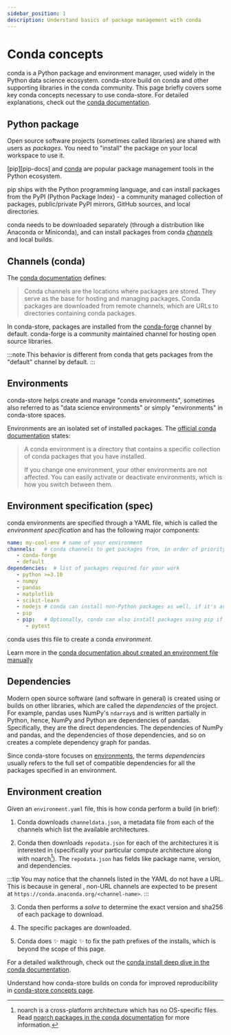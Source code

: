 ```yaml
---
sidebar_position: 1
description: Understand basics of package management with conda
---
```


# Conda concepts

conda is a Python package and environment manager, used widely in the Python data science ecosystem.
conda-store build on conda and other supporting libraries in the conda community.
This page briefly covers some key conda concepts necessary to use conda-store.
For detailed explanations, check out the [conda documentation][conda-docs].

## Python package

Open source software projects (sometimes called libraries) are shared with users as *packages*. You need to "install" the package on your local workspace to use it.

[pip][pip-docs] and [conda][conda-docs] are popular package management tools in the Python ecosystem.

pip ships with the Python programming language, and can install packages from the PyPI (Python Package Index) - a community managed collection of packages, public/private PyPI mirrors, GitHub sources, and local directories.

conda needs to be downloaded separately (through a distribution like Anaconda or Miniconda), and can install packages from conda [*channels*](#channels) and local builds.

## Channels (conda)

The [conda documentation][conda-docs-channels] defines:

> Conda channels are the locations where packages are stored. They serve as the base for hosting and managing packages. Conda packages are downloaded from remote channels, which are URLs to directories containing conda packages.

In conda-store, packages are installed from the [conda-forge][conda-forge] channel by default. <!-- NOTE: Verify? -->
conda-forge is a community maintained channel for hosting open source libraries.

:::note
This behavior is different from conda that gets packages from the "default" channel by default.
:::

## Environments

conda-store helps create and manage "conda environments", sometimes also referred to as "data science environments" or simply "environments" in conda-store spaces.

Environments are an isolated set of installed packages.
The [official conda documentation][conda-docs-environments] states:

> A conda environment is a directory that contains a specific collection of conda packages that you have installed.
>
> If you change one environment, your other environments are not affected. You can easily activate or deactivate environments, which is how you switch between them.

## Environment specification (spec)

conda environments are specified through a YAML file, which is called the *environment specification* and has the following major components:

```yaml
name: my-cool-env # name of your environment
channels:   # conda channels to get packages from, in order of priority
   - conda-forge
   - default
dependencies:  # list of packages required for your work
   - python >=3.10
   - numpy
   - pandas
   - matplotlib
   - scikit-learn
   - nodejs # conda can install non-Python packages as well, if it's available on a channel
   - pip
   - pip:   # Optionally, conda can also install packages using pip if needed
      - pytest
```

conda uses this file to create a conda *environment*.

Learn more in the [conda documentation about created an environment file manually][conda-docs-env-file]

## Dependencies

Modern open source software (and software in general) is created using or builds on other libraries, which are called the *dependencies* of the project.
For example, pandas uses NumPy's `ndarray`s and is written partially in Python, hence, NumPy and Python are dependencies of pandas.
Specifically, they are the direct dependencies.
The dependencies of NumPy and pandas, and the dependencies of those dependencies, and so on creates a complete dependency graph for pandas.

Since conda-store focuses on [environments](#environments), the terms *dependencies* usually refers to the full set of compatible dependencies for all the packages specified in an environment.

## Environment creation

Given an `environment.yaml` file, this is how conda perform a build (in brief):

1. Conda downloads `channeldata.json`, a metadata file from each of the channels which
   list the available architectures.

2. Conda then downloads `repodata.json` for each of the architectures
   it is interested in (specifically your particular compute architecture along
   with noarch[^1]). The `repodata.json` has fields like package name,
   version, and dependencies.

[^1]: noarch is a cross-platform architecture which has no OS-specific files. Read [noarch packages in the conda documentation][conda-docs-noarch] for more information.

:::tip
You may notice that the channels listed in the YAML do not have a URL. This
is because in general , non-URL channels are expected to be present at `https://conda.anaconda.org/<channel-name>`.
:::

3. Conda then performs a *solve* to determine the exact version and
   sha256 of each package to download.

4. The specific packages are downloaded.

5. Conda does :sparkles: magic :sparkles: to fix the path prefixes of the installs, which is beyond the scope of this page.

For a detailed walkthrough, check out the [conda install deep dive in the conda documentation][conda-docs-install].

Understand how conda-store builds on conda for improved reproducibility in [conda-store concepts page][conda-store-concepts].

<!-- External links -->
[conda-docs]: https://docs.conda.io/
[pip]: https://pip.pypa.io/en/stable/index.html
[conda-docs-environments]: https://docs.conda.io/projects/conda/en/latest/user-guide/concepts/environments.html
[conda-docs-channels]: https://docs.conda.io/projects/conda/en/latest/user-guide/concepts/channels.html#what-is-a-conda-channel
[conda-forge]: https://conda-forge.org/
[conda-docs-env-file]: https://docs.conda.io/projects/conda/en/stable/user-guide/tasks/manage-environments.html#creating-an-environment-file-manually
[conda-docs-noarch]: https://docs.conda.io/projects/conda/en/stable/user-guide/concepts/packages.html#noarch-packages
[conda-docs-install]: https://docs.conda.io/projects/conda/en/stable/dev-guide/deep-dives/install.html#fetching-the-index

<!-- Internal links -->
[conda-store-concepts]: conda-store-concepts

